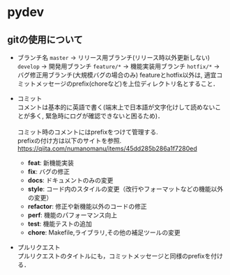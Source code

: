 # pydev

gitの使用について
---
* ブランチ名
`master`  -> リリース用ブランチ(リリース時以外更新しない)  
`develop` -> 開発用ブランチ
`feature/*` -> 機能実装用ブランチ
`hotfix/*` -> バグ修正用ブランチ(大規模バグの場合のみ)
featureとhotfix以外は, 適宜コミットメッセージのprefix(choreなど)を上位ディレクトリ名とすること．

* コミット  
コメントは基本的に英語で書く(端末上で日本語が文字化けして読めないことが多く, 緊急時にログが確認できないと困るため)．<br>  
コミット時のコメントにはprefixをつけて管理する.  
prefixの付け方は以下のサイトを参照.   
https://qiita.com/numanomanu/items/45dd285b286a1f7280ed  
  
  * **feat**: 新機能実装
  * **fix**: バグの修正
  * **docs**: ドキュメントのみの変更 
  * **style**: コード内のスタイルの変更（改行やフォーマットなどの機能以外の変更）
  * **refactor**: 修正や新機能以外のコードの修正
  * **perf**: 機能のパフォーマンス向上
  * **test**: 機能テストの追加
  * **chore**: Makefile,ライブラリ,その他の補足ツールの変更

* プルリクエスト  
プルリクエストのタイトルにも，コミットメッセージと同様のprefixを付ける．

